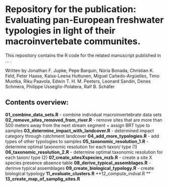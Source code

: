 # Repository for the publication: Evaluating pan-European freshwater typologies in light of their macroinvertebate communites.

This repository contains the R code for the related manuscript published in ... .

Written by Jonathan F. Jupke, Pepe Barquín, Núria Bonada, Christian K. Feld, Peter Haase, Kaisa-Leena Huttunen, Miguel Cañedo-Argüelles, Timo Muotka, Riku Paavola, Edwin T. H. M. Peeters, Leonard Sandin, Denes Schmera, Philippe Usseglio-Polatera, Ralf B. Schäfer

## Contents overview:

**01_combine_data_sets.R** - combine individual macroinvertebrate data sets 
**02_remove_sites_removed_from_river.R** - remove sites that are more than 500 meters away from the next stream segment + assign BRT type to samples
**03_determine_impact_with_landcover.R** - determined impact category through catchment landcover 
**04_add_more_typologies.R** - add types of other typologies to samples 
**05_taxonomic_resolution_1.R** - determine optimal taxonomic resolution for each taxon/ type (1)
**06_taxonomic_resolution_2.R** - determine optimal taxonomic resolution for each taxon/ type (2) 
**07_create_sitesXspecies_mzb.R** - create a site X species presence absence table 
**08_derive_typical_assemblages.R** - derinve typical assemblages 
**09_create_biological_typology.R** - create biological typology 
**11_evaluate_clusters.R**
**12_compute_indval.R **
**13_create_map_of_samplig_sites.R**


 
